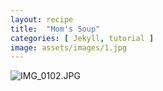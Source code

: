 ```yaml
---
layout: recipe
title:  "Mom's Soup"
categories: [ Jekyll, tutorial ]
image: assets/images/1.jpg
---
```


![IMG_0102.JPG]({{site.baseurl}}/image/IMG_0102.JPG)
